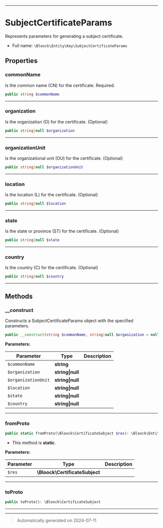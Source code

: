 ***

# SubjectCertificateParams

Represents parameters for generating a subject certificate.



* Full name: `\Bloock\Entity\Key\SubjectCertificateParams`



## Properties


### commonName

Is the common name (CN) for the certificate. Required.

```php
public string $commonName
```






***

### organization

Is the organization (O) for the certificate. (Optional)

```php
public string|null $organization
```






***

### organizationUnit

Is the organizational unit (OU) for the certificate. (Optional)

```php
public string|null $organizationUnit
```






***

### location

Is the location (L) for the certificate. (Optional)

```php
public string|null $location
```






***

### state

Is the state or province (ST) for the certificate. (Optional)

```php
public string|null $state
```






***

### country

Is the country (C) for the certificate. (Optional)

```php
public string|null $country
```






***

## Methods


### __construct

Constructs a SubjectCertificateParams object with the specified parameters.

```php
public __construct(string $commonName, string|null $organization = null, string|null $organizationUnit = null, string|null $location = null, string|null $state = null, string|null $country = null): mixed
```








**Parameters:**

| Parameter | Type | Description |
|-----------|------|-------------|
| `$commonName` | **string** |  |
| `$organization` | **string&#124;null** |  |
| `$organizationUnit` | **string&#124;null** |  |
| `$location` | **string&#124;null** |  |
| `$state` | **string&#124;null** |  |
| `$country` | **string&#124;null** |  |





***

### fromProto



```php
public static fromProto(\Bloock\CertificateSubject $res): \Bloock\Entity\Key\SubjectCertificateParams
```



* This method is **static**.




**Parameters:**

| Parameter | Type | Description |
|-----------|------|-------------|
| `$res` | **\Bloock\CertificateSubject** |  |





***

### toProto



```php
public toProto(): \Bloock\CertificateSubject
```












***


***
> Automatically generated on 2024-07-11
